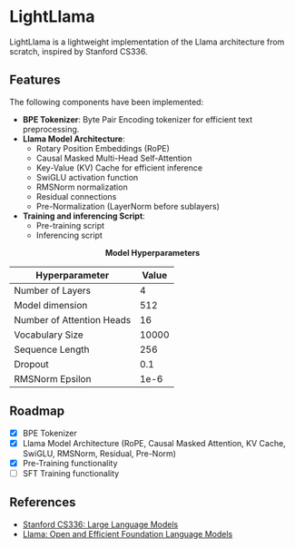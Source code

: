 # LightLlama

LightLlama is a lightweight implementation of the Llama architecture from scratch, inspired by Stanford CS336.

## Features

The following components have been implemented:

- **BPE Tokenizer**: Byte Pair Encoding tokenizer for efficient text preprocessing.
- **Llama Model Architecture**:
  - Rotary Position Embeddings (RoPE)
  - Causal Masked Multi-Head Self-Attention
  - Key-Value (KV) Cache for efficient inference
  - SwiGLU activation function
  - RMSNorm normalization
  - Residual connections
  - Pre-Normalization (LayerNorm before sublayers)
- **Training and inferencing Script**:
  - Pre-training script
  - Inferencing script

<div align="center">

<b>Model Hyperparameters</b>

| Hyperparameter         | Value         |
|-----------------------|--------------|
| Number of Layers      | 4            |
| Model dimension       | 512          |
| Number of Attention Heads | 16       |
| Vocabulary Size       | 10000        |
| Sequence Length       | 256          |
| Dropout               | 0.1          |
| RMSNorm Epsilon       | 1e-6         |

</div>

## Roadmap

- [x] BPE Tokenizer
- [x] Llama Model Architecture (RoPE, Causal Masked Attention, KV Cache, SwiGLU, RMSNorm, Residual, Pre-Norm)
- [x] Pre-Training functionality
- [ ] SFT Training functionality

## References

- [Stanford CS336: Large Language Models](https://web.stanford.edu/class/cs336/)
- [Llama: Open and Efficient Foundation Language Models](https://arxiv.org/abs/2302.13971)
